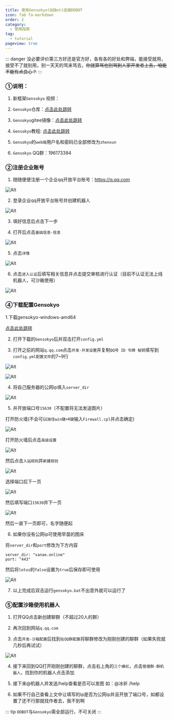 ```yaml
---
title: 使用Gensokyo(QQBot)连接DDBOT
icon: fab fa-markdown
order: 2
category:
  - 使用指南
tag:
  - tutorial
pageview: true
---
```

::: danger
没必要评价第三方好还是官方好，各有各的好处和弊端，能接受就用，接受不了就别用，别一天天的骂来骂去，~~你就算骂也别骂到人家开发者上去，咱能不能有点良心？~~
:::

### ①说明：

1. 新框架`Gensokyo` 视频：
<BiliBili bvid="BV1Aw411K7Z5" />

2. `Gensokyo`仓库：[点击此处跳转](https://github.com/Hoshinonyaruko/Gensokyo)

3. `Gensokyo`gitee镜像：[点击此处跳转](https://gitee.com/sanaefox/Gensokyo)

4. `Gensokyo`教程: [点击此处跳转](https://www.bilibili.com/read/cv27523883)

5. `Gensokyo`的`web端`用户名和密码已全部修改为`zhenxun`

6. `Gensokyo` QQ群：196173384

### ②注册企业账号

1. 随随便便注册一个企业qq开放平台账号：https://q.qq.com

![Alt](../img/企业注册.png)

2. 登录企业qq开放平台账号并创建机器人

![Alt](../img/创建机器人.png)

3. 填好信息后点击下一步

4. 打开后点击`基础信息-信息`

![Alt](../img/资质认证.png)

5. 点击`详情`

![Alt](../img/资质认证2.png)

6. 点击`进入认证`后填写相关信息并点击提交审核进行认证（目前不认证无法上线机器人，可沙箱使用）

![Alt](../img/资质认证3.png)

### ④下载配置Gensokyo

1.下载gensokyo-windows-amd64

[点击此处跳转](https://github.com/Hoshinonyaruko/Gensokyo/releases)

2. 打开下载的`Gensokyo`后并双击打开`config.yml`

3. 打开之前的网站`q.qq.com`点击`开发-开发设置`并复制`QQ号 ID 令牌 秘钥`填写到`config.yml配置文件`的7~9行

![Alt](../img/配置Gensokyo2.png)

![Alt](../img/配置Gensokyo.png)

4. 将自己服务器的公网ip填入`server_dir`

![Alt](../img/配置Gensokyo3.png)

5. 并开放端口号`15630`（不配置将无法发送图片）

打开防火墙(不会可以`按住win键+R键`输入`Firewall.cpl`并点击确定)

![Alt](../img/防火墙.png)

打开防火墙后点击`高级设置`

![Alt](../img/防火墙2.png)

然后点击`入站规则`并`新建规则`

![Alt](../img/防火墙3.png)

选择端口后下一页

![Alt](../img/防火墙4.png)

然后填写端口`15630`并下一页

![Alt](../img/防火墙5.png)

然后一直下一页即可，名字随便起

6. 如果你没有公网ip可使用早苗的图床

将`server_dir`和`port`修改为下方内容

```
server_dir: "sanae.online"
port: "443" 
``` 
然后将`lotus`的`false`设置为`true`后保存即可使用

![Alt](../img/Gensokyo图床.png)

7. 以上完成后双击运行`gensokyo.bat`不出意外就可以运行了

### ⑤配置沙箱使用机器人

1. 打开QQ点击新创建聊群（不超过20人的群）

2. 再次回到网站`q.qq.com`

3. 点击`开发-沙箱配置`后找到`在QQ群配置`将聊群修改为刚刚创建的聊群（如果失败就几秒后再试试）

![Alt](../img/机器人沙箱.png)

4. 接下来回到QQ打开刚刚创建的聊群，点击右上角的`三个横杠`，点击`管理群-群机器人`，找到你的机器人点击添加

5. 接下来@机器人并发送/help查看是否可以发图  如：@冰祈 /help

6. 如果不行自己查看上文中让填写的ip是否为公网ip并且开放了端口号，如都设置了还不行那就找作者去，我不到啊

::: tip
 `DDBOT`与`Gensokyo`需全部运行，不可关闭
:::
